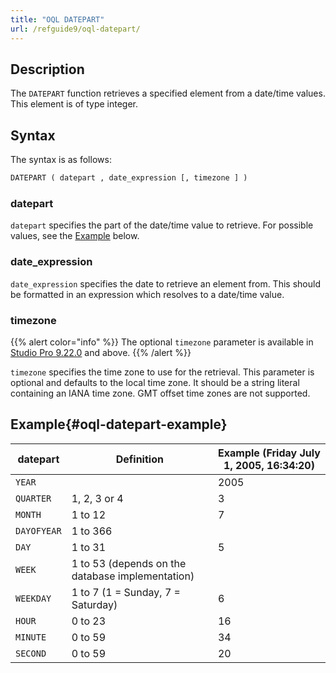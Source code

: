 ```yaml
---
title: "OQL DATEPART"
url: /refguide9/oql-datepart/
---
```


## Description

The `DATEPART` function retrieves a specified element from a date/time values. This element is of type integer.

## Syntax

The syntax is as follows:

```sql
DATEPART ( datepart , date_expression [, timezone ] )
```

### datepart

`datepart` specifies the part of the date/time value to retrieve. For possible values, see the [Example](#oql-datepart-example) below.

### date_expression

`date_expression` specifies the date to retrieve an element from. This should be formatted in an expression which resolves to a date/time value.

### timezone

{{% alert color="info" %}}
The optional `timezone` parameter is available in [Studio Pro 9.22.0](/releasenotes/studio-pro/9.22/) and above. 
{{% /alert %}}

`timezone` specifies the time zone to use for the retrieval. This parameter is optional and defaults to the local time zone. It should be a string literal containing an IANA time zone. GMT offset time zones are not supported.

## Example{#oql-datepart-example}

| datepart | Definition | Example (Friday July 1, 2005, 16:34:20) |
| --- | --- | --- |
| `YEAR` |   | 2005 |
| `QUARTER` | 1, 2, 3 or 4 | 3 |
| `MONTH` | 1 to 12 | 7 |
| `DAYOFYEAR` | 1 to 366 |   |
| `DAY` | 1 to 31 | 5 |
| `WEEK` | 1 to 53 (depends on the database implementation) |   |
| `WEEKDAY` | 1 to 7 (1 = Sunday, 7 = Saturday) | 6 |
| `HOUR` | 0 to 23 | 16 |
| `MINUTE` | 0 to 59 | 34 |
| `SECOND` | 0 to 59 | 20 |
